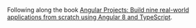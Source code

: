 Following along the book [Angular Projects: Build nine real-world applications from scratch using Angular 8 and TypeScript](https://www.amazon.com/Angular-Projects-real-world-applications-TypeScript-ebook/dp/B07XLKCZMJ).

